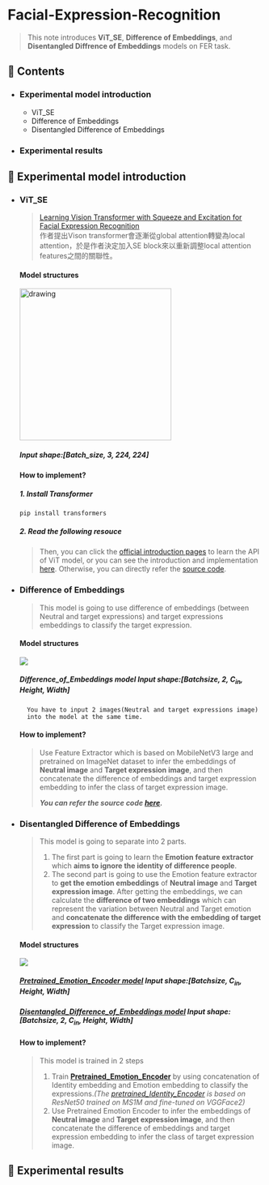 # Facial-Expression-Recognition


> This note introduces  **ViT_SE**, **Difference of Embeddings**, and **Disentangled Diffrence of Embeddings** models on FER task.

## :memo: Contents

* ### Experimental model introduction

    -  ViT_SE
    -  Difference of Embeddings
    -  Disentangled Difference of Embeddings
* ### Experimental results

## :memo: Experimental model introduction
* ### ViT_SE
    > [Learning Vision Transformer with Squeeze and Excitation for Facial Expression Recognition](https://arxiv.org/abs/2107.03107v3)  
作者提出Vison transformer會逐漸從global attention轉變為local attention，於是作者決定加入SE block來以重新調整local attention features之間的關聯性。
    #### Model structures
    <img src=https://i.imgur.com/HzOxfgd.png alt="drawing" style="width:300px;vertical-align:middle;"/><br>
    ##### **Input shape:[Batch_size, 3, 224, 224]**
    #### How to implement?
    ##### 1. Install Transformer
    ```
    pip install transformers
    ```
    ##### 2. Read the following resouce
    >Then, you can click the [official introduction pages](https://huggingface.co/transformers/model_doc/vit.html) to learn the API of ViT model, or you can see the introduction and implementation [here](https://hackmd.io/@L-6kLln4ROKxmsbgf1Wt3g/rJ8GpQlJY). Otherwise, you can directly refer the [source code](https://github.com/jerry940100/Facial-Expression-Recognition/blob/5bc742aac221648f8d9c0876dbeba30a39e49932/ViT_SE/ViT_SE.py).
    

* ### Difference of Embeddings
    >This model is going to use difference of embeddings (between Neutral and target expressions) and target expressions embeddings to classify the target expression.
    #### Model structures
    ![](https://i.imgur.com/Myg15jQ.jpg)

    ##### **Difference_of_Embeddings model Input shape:[Batchsize, 2, C<sub>in</sub>, Height, Width]**
        You have to input 2 images(Neutral and target expressions image)
        into the model at the same time.

    #### How to implement?
    >Use Feature Extractor which is based on MobileNetV3 large and pretrained on ImageNet dataset to infer the embeddings of **Neutral image** and **Target expression image**, and then concatenate the difference of embeddings and target expression embedding to infer the class of target expression image.
    >
    >***You can refer the source code [here](https://github.com/jerry940100/Facial-Expression-Recognition/blob/dbd74ea4cfee0867673306b87f6ec8e5d4563a57/DifferenceofEmbeddings/DifferenceofEmbeddings.py).***
    
*  ### Disentangled Difference of Embeddings 
    >This model is going to separate into 2 parts.  
    >1. The first part is going to learn the **Emotion feature extractor** which **aims to ignore the identity of difference people**. 
    >2. The second part is going to use the Emotion feature extractor to **get the emotion embeddings** of **Neutral image** and **Target expression image**. After getting the embeddings, we can calculate the **difference of two embeddings** which can represent the variation between Neutral and Target emotion and **concatenate the difference with the embedding of target expression** to classify the Target expression image.
    #### Model structures
    ![](https://i.imgur.com/QEH7al2.png)
    ##### **[Pretrained_Emotion_Encoder model](https://github.com/jerry940100/Facial-Expression-Recognition/blob/b1207c23c68fa3fb69e2b7f94ce6241d330b04b3/Disentangled_Difference_of_Embeddings/Pretrained_Emotion_Encoder.py) Input shape:[Batchsize, C<sub>in</sub>, Height, Width]**
    ##### **[Disentangled_Difference_of_Embeddings model](https://github.com/jerry940100/Facial-Expression-Recognition/blob/b1207c23c68fa3fb69e2b7f94ce6241d330b04b3/Disentangled_Difference_of_Embeddings/Disentangled_Difference_of_Embeddings.py) Input shape:[Batchsize, 2, C<sub>in</sub>, Height, Width]**
    
    #### How to implement?
    >This model is trained in 2 steps  
    >1. Train **[Pretrained_Emotion_Encoder](https://github.com/jerry940100/Facial-Expression-Recognition/blob/b1207c23c68fa3fb69e2b7f94ce6241d330b04b3/Disentangled_Difference_of_Embeddings/Pretrained_Emotion_Encoder.py)** by using concatenation of  Identity embedding and Emotion embedding to classify the expressions.*(The [pretrained_Identity_Encoder](https://github.com/cydonia999/VGGFace2-pytorch.git) is based on ResNet50 trained on MS1M and fine-tuned on VGGFace2)*  
    >2. Use Pretrained Emotion Encoder to infer the embeddings of **Neutral image** and **Target expression image**, and then concatenate the difference of embeddings and target expression embedding to infer the class of target expression image.

## :memo: Experimental results


